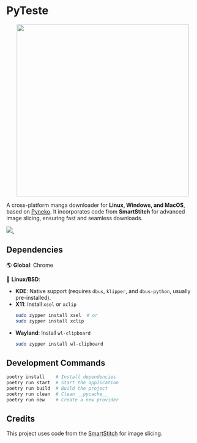 # PyTeste
<div align="center">
  <a href="https://github.com/RochaSWallace/pyteste">
    <img width="450" src="https://i.imgur.com/RWMFT6o.png" />
  </a>
</div>

A cross-platform manga downloader for **Linux, Windows, and MacOS**, based on [Pyneko](https://github.com/Lyem/pyneko). It incorporates code from **SmartStitch** for advanced image slicing, ensuring fast and seamless downloads.

<a href="https://github.com/RochaSWallace/pyteste/releases">
    <img src="https://img.shields.io/github/downloads/Lyem/pyneko/total" />
</a>&nbsp;&nbsp;

## Dependencies  

🌎 **Global**: Chrome  

🐧 **Linux/BSD**:  
  - **KDE**: Native support (requires `dbus`, `klipper`, and `dbus-python`, usually pre-installed).  
  - **X11**: Install `xsel` or `xclip`  
    ```bash
    sudo zypper install xsel  # or  
    sudo zypper install xclip  
    ```  
  - **Wayland**: Install `wl-clipboard`  
    ```bash
    sudo zypper install wl-clipboard  
    ```

## Development Commands
 
```bash
poetry install    # Install dependencies  
poetry run start  # Start the application  
poetry run build  # Build the project  
poetry run clean  # Clean __pycache__  
poetry run new    # Create a new provider  
```

## Credits

This project uses code from the [SmartStitch](https://github.com/MechTechnology/SmartStitch) for image slicing.

